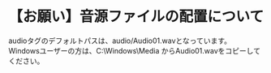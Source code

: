 # 【お願い】音源ファイルの配置について
audioタグのデフォルトパスは、audio/Audio01.wavとなっています。<br>
Windowsユーザーの方は、C:\Windows\Media からAudio01.wavをコピーしてください。<br>
